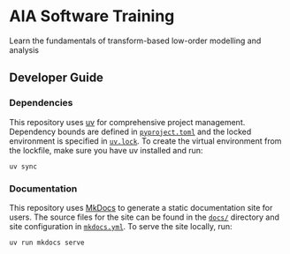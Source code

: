 # AIA Software Training

Learn the fundamentals of transform-based low-order modelling and analysis

## Developer Guide

### Dependencies

This repository uses [uv](https://docs.astral.sh/uv/) for comprehensive project management.
Dependency bounds are defined in [`pyproject.toml`](pyproject.toml) and the locked environment is specified in [`uv.lock`](uv.lock).
To create the virtual environment from the lockfile, make sure you have uv installed and run:

```
uv sync
```

### Documentation

This repository uses [MkDocs](https://www.mkdocs.org) to generate a static documentation site for users.
The source files for the site can be found in the [`docs/`](docs) directory and site configuration in [`mkdocs.yml`](mkdocs.yml).
To serve the site locally, run:

```
uv run mkdocs serve
```